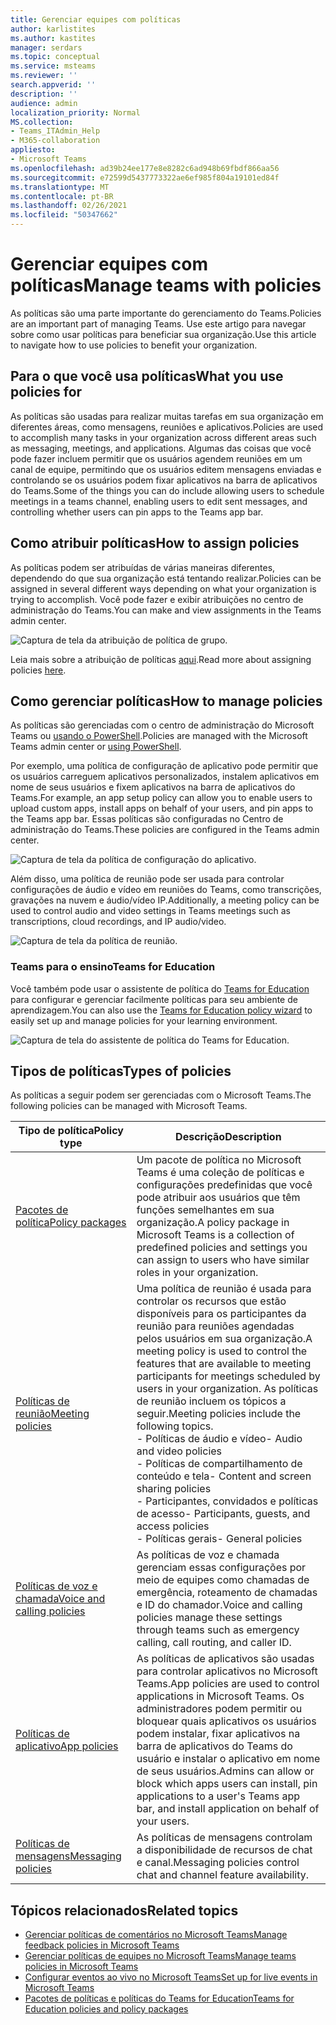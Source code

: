```yaml
---
title: Gerenciar equipes com políticas
author: karlistites
ms.author: kastites
manager: serdars
ms.topic: conceptual
ms.service: msteams
ms.reviewer: ''
search.appverid: ''
description: ''
audience: admin
localization_priority: Normal
MS.collection:
- Teams_ITAdmin_Help
- M365-collaboration
appliesto:
- Microsoft Teams
ms.openlocfilehash: ad39b24ee177e8e8282c6ad948b69fbdf866aa56
ms.sourcegitcommit: e72599d5437773322ae6ef985f804a19101ed84f
ms.translationtype: MT
ms.contentlocale: pt-BR
ms.lasthandoff: 02/26/2021
ms.locfileid: "50347662"
---
```

# <a name="manage-teams-with-policies"></a><span data-ttu-id="2824c-102">Gerenciar equipes com políticas</span><span class="sxs-lookup"><span data-stu-id="2824c-102">Manage teams with policies</span></span>

<span data-ttu-id="2824c-103">As políticas são uma parte importante do gerenciamento do Teams.</span><span class="sxs-lookup"><span data-stu-id="2824c-103">Policies are an important part of managing Teams.</span></span> <span data-ttu-id="2824c-104">Use este artigo para navegar sobre como usar políticas para beneficiar sua organização.</span><span class="sxs-lookup"><span data-stu-id="2824c-104">Use this article to navigate how to use policies to benefit your organization.</span></span>

## <a name="what-you-use-policies-for"></a><span data-ttu-id="2824c-105">Para o que você usa políticas</span><span class="sxs-lookup"><span data-stu-id="2824c-105">What you use policies for</span></span>

<span data-ttu-id="2824c-106">As políticas são usadas para realizar muitas tarefas em sua organização em diferentes áreas, como mensagens, reuniões e aplicativos.</span><span class="sxs-lookup"><span data-stu-id="2824c-106">Policies are used to accomplish many tasks in your organization across different areas such as messaging, meetings, and applications.</span></span> <span data-ttu-id="2824c-107">Algumas das coisas que você pode fazer incluem permitir que os usuários agendem reuniões em um canal de equipe, permitindo que os usuários editem mensagens enviadas e controlando se os usuários podem fixar aplicativos na barra de aplicativos do Teams.</span><span class="sxs-lookup"><span data-stu-id="2824c-107">Some of the things you can do include allowing users to schedule meetings in a teams channel, enabling users to edit sent messages, and controlling whether users can pin apps to the Teams app bar.</span></span>

## <a name="how-to-assign-policies"></a><span data-ttu-id="2824c-108">Como atribuir políticas</span><span class="sxs-lookup"><span data-stu-id="2824c-108">How to assign policies</span></span>

<span data-ttu-id="2824c-109">As políticas podem ser atribuídas de várias maneiras diferentes, dependendo do que sua organização está tentando realizar.</span><span class="sxs-lookup"><span data-stu-id="2824c-109">Policies can be assigned in several different ways depending on what your organization is trying to accomplish.</span></span> <span data-ttu-id="2824c-110">Você pode fazer e exibir atribuições no centro de administração do Teams.</span><span class="sxs-lookup"><span data-stu-id="2824c-110">You can make and view assignments in the Teams admin center.</span></span>

![Captura de tela da atribuição de política de grupo.](media/group-policy-assignment.png)

<span data-ttu-id="2824c-112">Leia mais sobre a atribuição de políticas [aqui](assign-policies.md).</span><span class="sxs-lookup"><span data-stu-id="2824c-112">Read more about assigning policies [here](assign-policies.md).</span></span>

## <a name="how-to-manage-policies"></a><span data-ttu-id="2824c-113">Como gerenciar políticas</span><span class="sxs-lookup"><span data-stu-id="2824c-113">How to manage policies</span></span>

<span data-ttu-id="2824c-114">As políticas são gerenciadas com o centro de administração do Microsoft Teams ou [usando o PowerShell](https://docs.microsoft.com/microsoftteams/teams-powershell-managing-teams#manage-policies-via-powershell).</span><span class="sxs-lookup"><span data-stu-id="2824c-114">Policies are managed with the Microsoft Teams admin center or [using PowerShell](https://docs.microsoft.com/microsoftteams/teams-powershell-managing-teams#manage-policies-via-powershell).</span></span>

<span data-ttu-id="2824c-115">Por exemplo, uma política de configuração de aplicativo pode permitir que os usuários carreguem aplicativos personalizados, instalem aplicativos em nome de seus usuários e fixem aplicativos na barra de aplicativos do Teams.</span><span class="sxs-lookup"><span data-stu-id="2824c-115">For example, an app setup policy can allow you to enable users to upload custom apps, install apps on behalf of your users, and pin apps to the Teams app bar.</span></span> <span data-ttu-id="2824c-116">Essas políticas são configuradas no Centro de administração do Teams.</span><span class="sxs-lookup"><span data-stu-id="2824c-116">These policies are configured in the Teams admin center.</span></span>

![Captura de tela da política de configuração do aplicativo.](media/app-setup-policy.png)

<span data-ttu-id="2824c-118">Além disso, uma política de reunião pode ser usada para controlar configurações de áudio e vídeo em reuniões do Teams, como transcrições, gravações na nuvem e áudio/vídeo IP.</span><span class="sxs-lookup"><span data-stu-id="2824c-118">Additionally, a meeting policy can be used to control audio and video settings in Teams meetings such as transcriptions, cloud recordings, and IP audio/video.</span></span>

![Captura de tela da política de reunião.](media/engineering-meeting-policy.png)

### <a name="teams-for-education"></a><span data-ttu-id="2824c-120">Teams para o ensino</span><span class="sxs-lookup"><span data-stu-id="2824c-120">Teams for Education</span></span>

<span data-ttu-id="2824c-121">Você também pode usar o assistente de política do [Teams for Education](easy-policy-setup-edu.md) para configurar e gerenciar facilmente políticas para seu ambiente de aprendizagem.</span><span class="sxs-lookup"><span data-stu-id="2824c-121">You can also use the [Teams for Education policy wizard](easy-policy-setup-edu.md) to easily set up and manage policies for your learning environment.</span></span>

![Captura de tela do assistente de política do Teams for Education.](media/easy-policy-setup-quick-setup.png)

## <a name="types-of-policies"></a><span data-ttu-id="2824c-123">Tipos de políticas</span><span class="sxs-lookup"><span data-stu-id="2824c-123">Types of policies</span></span>

<span data-ttu-id="2824c-124">As políticas a seguir podem ser gerenciadas com o Microsoft Teams.</span><span class="sxs-lookup"><span data-stu-id="2824c-124">The following policies can be managed with Microsoft Teams.</span></span>

<span data-ttu-id="2824c-125">Tipo de política</span><span class="sxs-lookup"><span data-stu-id="2824c-125">Policy type</span></span> | <span data-ttu-id="2824c-126">Descrição</span><span class="sxs-lookup"><span data-stu-id="2824c-126">Description</span></span>
------------|------------
[<span data-ttu-id="2824c-127">Pacotes de política</span><span class="sxs-lookup"><span data-stu-id="2824c-127">Policy packages</span></span>](manage-policy-packages.md) | <span data-ttu-id="2824c-128">Um pacote de política no Microsoft Teams é uma coleção de políticas e configurações predefinidas que você pode atribuir aos usuários que têm funções semelhantes em sua organização.</span><span class="sxs-lookup"><span data-stu-id="2824c-128">A policy package in Microsoft Teams is a collection of predefined policies and settings you can assign to users who have similar roles in your organization.</span></span>
[<span data-ttu-id="2824c-129">Políticas de reunião</span><span class="sxs-lookup"><span data-stu-id="2824c-129">Meeting policies</span></span>](meeting-policies-in-teams.md) | <span data-ttu-id="2824c-130">Uma política de reunião é usada para controlar os recursos que estão disponíveis para os participantes da reunião para reuniões agendadas pelos usuários em sua organização.</span><span class="sxs-lookup"><span data-stu-id="2824c-130">A meeting policy is used to control the features that are available to meeting participants for meetings scheduled by users in your organization.</span></span> <span data-ttu-id="2824c-131">As políticas de reunião incluem os tópicos a seguir.</span><span class="sxs-lookup"><span data-stu-id="2824c-131">Meeting policies include the following topics.</span></span><br> <span data-ttu-id="2824c-132">- Políticas de áudio e vídeo</span><span class="sxs-lookup"><span data-stu-id="2824c-132">- Audio and video policies</span></span><br> <span data-ttu-id="2824c-133">- Políticas de compartilhamento de conteúdo e tela</span><span class="sxs-lookup"><span data-stu-id="2824c-133">- Content and screen sharing policies</span></span><br> <span data-ttu-id="2824c-134">- Participantes, convidados e políticas de acesso</span><span class="sxs-lookup"><span data-stu-id="2824c-134">- Participants, guests, and access policies</span></span><br> <span data-ttu-id="2824c-135">- Políticas gerais</span><span class="sxs-lookup"><span data-stu-id="2824c-135">- General policies</span></span>
[<span data-ttu-id="2824c-136">Políticas de voz e chamada</span><span class="sxs-lookup"><span data-stu-id="2824c-136">Voice and calling policies</span></span>](voice-and-calling-policies.md)| <span data-ttu-id="2824c-137">As políticas de voz e chamada gerenciam essas configurações por meio de equipes como chamadas de emergência, roteamento de chamadas e ID do chamador.</span><span class="sxs-lookup"><span data-stu-id="2824c-137">Voice and calling policies manage these settings through teams such as emergency calling, call routing, and caller ID.</span></span>
[<span data-ttu-id="2824c-138">Políticas de aplicativo</span><span class="sxs-lookup"><span data-stu-id="2824c-138">App policies</span></span>](app-policies.md)| <span data-ttu-id="2824c-139">As políticas de aplicativos são usadas para controlar aplicativos no Microsoft Teams.</span><span class="sxs-lookup"><span data-stu-id="2824c-139">App policies are used to control applications in Microsoft Teams.</span></span> <span data-ttu-id="2824c-140">Os administradores podem permitir ou bloquear quais aplicativos os usuários podem instalar, fixar aplicativos na barra de aplicativos do Teams do usuário e instalar o aplicativo em nome de seus usuários.</span><span class="sxs-lookup"><span data-stu-id="2824c-140">Admins can allow or block which apps users can install, pin applications to a user's Teams app bar, and install application on behalf of your users.</span></span>
[<span data-ttu-id="2824c-141">Políticas de mensagens</span><span class="sxs-lookup"><span data-stu-id="2824c-141">Messaging policies</span></span>](messaging-policies-in-teams.md)| <span data-ttu-id="2824c-142">As políticas de mensagens controlam a disponibilidade de recursos de chat e canal.</span><span class="sxs-lookup"><span data-stu-id="2824c-142">Messaging policies control chat and channel feature availability.</span></span>

## <a name="related-topics"></a><span data-ttu-id="2824c-143">Tópicos relacionados</span><span class="sxs-lookup"><span data-stu-id="2824c-143">Related topics</span></span>

* [<span data-ttu-id="2824c-144">Gerenciar políticas de comentários no Microsoft Teams</span><span class="sxs-lookup"><span data-stu-id="2824c-144">Manage feedback policies in Microsoft Teams</span></span>](manage-feedback-policies-in-teams.md)
* [<span data-ttu-id="2824c-145">Gerenciar políticas de equipes no Microsoft Teams</span><span class="sxs-lookup"><span data-stu-id="2824c-145">Manage teams policies in Microsoft Teams</span></span>](teams-policies.md)
* [<span data-ttu-id="2824c-146">Configurar eventos ao vivo no Microsoft Teams</span><span class="sxs-lookup"><span data-stu-id="2824c-146">Set up for live events in Microsoft Teams</span></span>](teams-live-events/set-up-for-teams-live-events.md)
* [<span data-ttu-id="2824c-147">Pacotes de políticas e políticas do Teams for Education</span><span class="sxs-lookup"><span data-stu-id="2824c-147">Teams for Education policies and policy packages</span></span>](policy-packages-edu.md)
